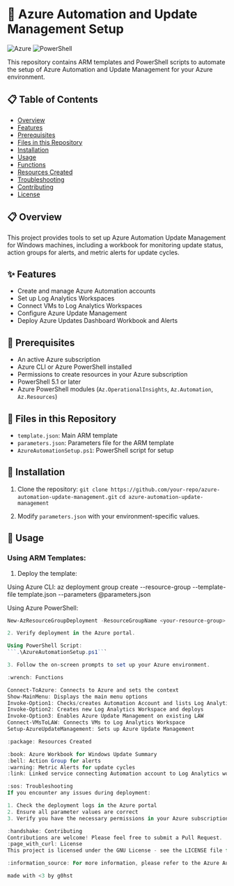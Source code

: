 # 🤖 Azure Automation and Update Management Setup

![Azure](https://img.shields.io/badge/azure-%230072C6.svg?style=for-the-badge&logo=microsoftazure&logoColor=white)
![PowerShell](https://img.shields.io/badge/PowerShell-%235391FE.svg?style=for-the-badge&logo=powershell&logoColor=white)

This repository contains ARM templates and PowerShell scripts to automate the setup of Azure Automation and Update Management for your Azure environment.

## 📋 Table of Contents

- [Overview](#clipboard-overview)
- [Features](#sparkles-features)
- [Prerequisites](#checkered_flag-prerequisites)
- [Files in this Repository](#file_folder-files-in-this-repository)
- [Installation](#floppy_disk-installation)
- [Usage](#rocket-usage)
- [Functions](#wrench-functions)
- [Resources Created](#package-resources-created)
- [Troubleshooting](#sos-troubleshooting)
- [Contributing](#handshake-contributing)
- [License](#page_with_curl-license)

## :clipboard: Overview

This project provides tools to set up Azure Automation Update Management for Windows machines, including a workbook for monitoring update status, action groups for alerts, and metric alerts for update cycles.

## :sparkles: Features

- Create and manage Azure Automation accounts
- Set up Log Analytics Workspaces
- Connect VMs to Log Analytics Workspaces
- Configure Azure Update Management
- Deploy Azure Updates Dashboard Workbook and Alerts

## :checkered_flag: Prerequisites

- An active Azure subscription
- Azure CLI or Azure PowerShell installed
- Permissions to create resources in your Azure subscription
- PowerShell 5.1 or later
- Azure PowerShell modules (`Az.OperationalInsights`, `Az.Automation`, `Az.Resources`)

## :file_folder: Files in this Repository

- `template.json`: Main ARM template
- `parameters.json`: Parameters file for the ARM template
- `AzureAutomationSetup.ps1`: PowerShell script for setup

## :floppy_disk: Installation

1. Clone the repository:
   ``` git clone https://github.com/your-repo/azure-automation-update-management.git ```
   ``` cd azure-automation-update-management ```

3. Modify `parameters.json` with your environment-specific values.

## :rocket: Usage

### Using ARM Templates:

1. Deploy the template:

Using Azure CLI:
az deployment group create --resource-group <your-resource-group> --template-file template.json --parameters @parameters.json

Using Azure PowerShell:
```powershell
New-AzResourceGroupDeployment -ResourceGroupName <your-resource-group> -TemplateFile template.json -TemplateParameterFile parameters.json

2. Verify deployment in the Azure portal.

Using PowerShell Script:
```.\AzureAutomationSetup.ps1```

3. Follow the on-screen prompts to set up your Azure environment.

:wrench: Functions

Connect-ToAzure: Connects to Azure and sets the context
Show-MainMenu: Displays the main menu options
Invoke-Option1: Checks/creates Automation Account and lists Log Analytics Workspaces
Invoke-Option2: Creates new Log Analytics Workspace and deploys
Invoke-Option3: Enables Azure Update Management on existing LAW
Connect-VMsToLAW: Connects VMs to Log Analytics Workspace
Setup-AzureUpdateManagement: Sets up Azure Update Management

:package: Resources Created

:book: Azure Workbook for Windows Update Summary
:bell: Action Group for alerts
:warning: Metric Alerts for update cycles
:link: Linked service connecting Automation account to Log Analytics workspace

:sos: Troubleshooting
If you encounter any issues during deployment:

1. Check the deployment logs in the Azure portal
2. Ensure all parameter values are correct
3. Verify you have the necessary permissions in your Azure subscription

:handshake: Contributing
Contributions are welcome! Please feel free to submit a Pull Request.
:page_with_curl: License
This project is licensed under the GNU License - see the LICENSE file for details.

:information_source: For more information, please refer to the Azure Automation documentation.

made with <3 by g0hst
